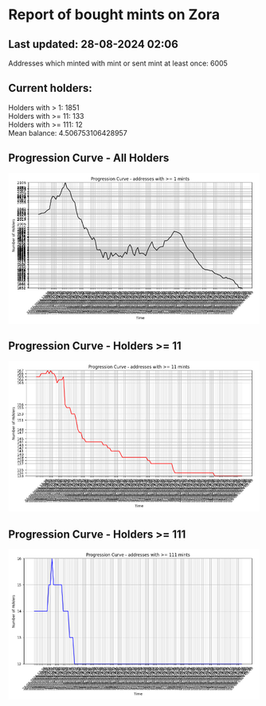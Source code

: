 # Report of bought mints on Zora
## Last updated: 28-08-2024 02:06
Addresses which minted with mint or sent mint at least once: 6005

## Current holders:
Holders with > 1: 1851  
Holders with >= 11: 133  
Holders with >= 111: 12  
Mean balance: 4.506753106428957  

## Progression Curve - All Holders
![addresses with >= 1 mint](progression_curve_all.png)
## Progression Curve - Holders >= 11
![addresses with >= 11 mints](progression_curve_gt_11.png)
## Progression Curve - Holders >= 111
![addresses with >= 111 mints](progression_curve_gt_111.png)
